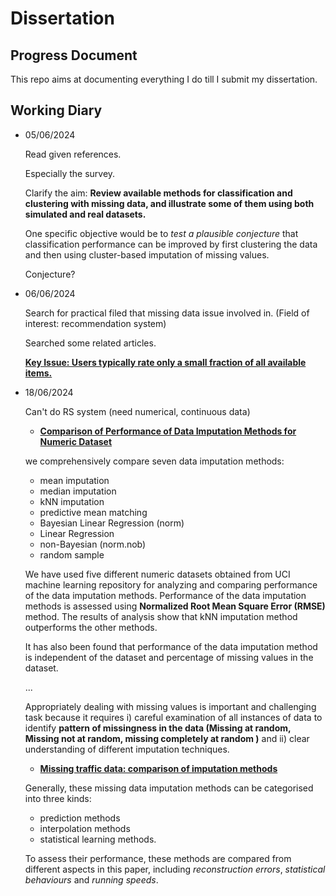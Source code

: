 # Dissertation
## Progress Document
This repo aims at documenting everything I do till I submit my dissertation.

## Working Diary

- 05/06/2024
  
  Read given references.
  
  Especially the survey.

  Clarify the aim: **Review available methods for classification and clustering with missing data, and illustrate some of them using both simulated and real datasets.**
  
  One specific objective would be to *test a plausible conjecture* that classification performance can be improved by first clustering the data and then using cluster-based imputation of missing values.

  Conjecture?

- 06/06/2024
  
  Search for practical filed that missing data issue involved in.
  (Field of interest: recommendation system)

  Searched some related articles.

  [**Key Issue: Users typically rate only a small fraction of all available items.**](https://dl.acm.org/doi/abs/10.1145/1835804.1835895)

- 18/06/2024

  Can't do RS system (need numerical, continuous data)

  - [**Comparison of Performance of Data Imputation Methods for Numeric Dataset**](https://www.tandfonline.com/doi/full/10.1080/08839514.2019.1637138)

  we comprehensively compare seven data imputation methods:
  
  - mean imputation
  - median imputation
  - kNN imputation
  - predictive mean matching
  - Bayesian Linear Regression (norm)
  - Linear Regression
  - non-Bayesian (norm.nob)
  - random sample
  
  We have used five different numeric datasets obtained from UCI machine learning repository for analyzing and comparing performance of the data imputation methods. Performance of the data imputation methods is 
  assessed using **Normalized Root Mean Square Error (RMSE)** method. The results of analysis show that kNN imputation method outperforms the other methods.

  It has also been found that performance of the data imputation method is independent of the dataset and percentage of missing values in the dataset.
  
  ...

  Appropriately dealing with missing values is important and challenging task because it requires i) careful examination of all instances of data to identify **pattern of missingness in the data (Missing at random, Missing not at random, missing completely at random )** and ii) clear understanding of different imputation techniques.

  - [**Missing traffic data: comparison of imputation methods**](https://ietresearch.onlinelibrary.wiley.com/doi/full/10.1049/iet-its.2013.0052)

  Generally, these missing data imputation methods can be categorised into three kinds:
  
  - prediction methods
  - interpolation methods
  - statistical learning methods.
    
  To assess their performance, these methods are compared from different aspects in this paper, including *reconstruction errors*, *statistical behaviours* and *running speeds*.
  

  

  
 
